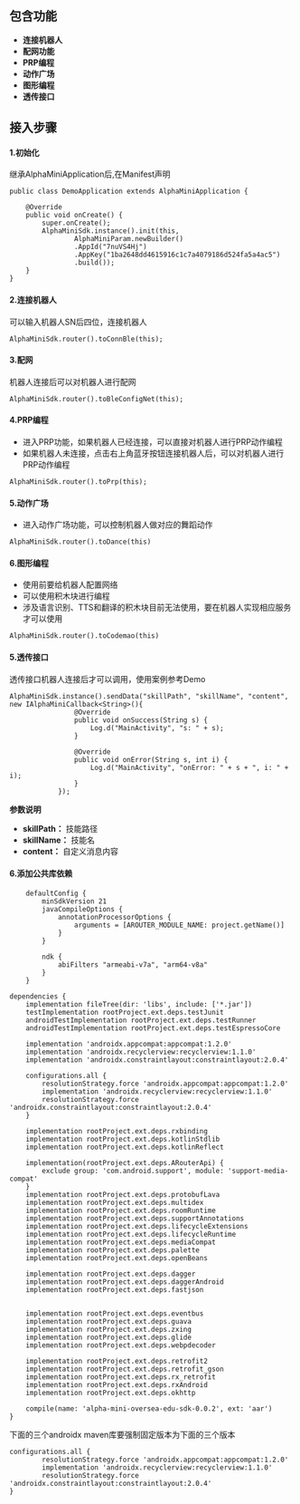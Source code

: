 ## 包含功能
* **连接机器人**
* **配网功能**
* **PRP编程**
* **动作广场**
* **图形编程**
* **透传接口**

## 接入步骤

#### 1.初始化
继承AlphaMiniApplication后,在Manifest声明
```
public class DemoApplication extends AlphaMiniApplication {

    @Override
    public void onCreate() {
        super.onCreate();
        AlphaMiniSdk.instance().init(this,
                AlphaMiniParam.newBuilder()
                .AppId("7nuVS4Hj")
                .AppKey("1ba2648dd4615916c1c7a4079186d524fa5a4ac5")
                .build());
    }
}
```
#### 2.连接机器人
可以输入机器人SN后四位，连接机器人
```
AlphaMiniSdk.router().toConnBle(this);
```
#### 3.配网

机器人连接后可以对机器人进行配网
```
AlphaMiniSdk.router().toBleConfigNet(this);
```

#### 4.PRP编程

* 进入PRP功能，如果机器人已经连接，可以直接对机器人进行PRP动作编程
* 如果机器人未连接，点击右上角蓝牙按钮连接机器人后，可以对机器人进行PRP动作编程

```
AlphaMiniSdk.router().toPrp(this);
```

#### 5.动作广场

* 进入动作广场功能，可以控制机器人做对应的舞蹈动作

```
AlphaMiniSdk.router().toDance(this)
```

#### 6.图形编程
* 使用前要给机器人配置网络
* 可以使用积木块进行编程
* 涉及语言识别、TTS和翻译的积木块目前无法使用，要在机器人实现相应服务才可以使用

```
AlphaMiniSdk.router().toCodemao(this)
```

#### 5.透传接口

透传接口机器人连接后才可以调用，使用案例参考Demo
```
AlphaMiniSdk.instance().sendData("skillPath", "skillName", "content", new IAlphaMiniCallback<String>(){
                @Override
                public void onSuccess(String s) {
                    Log.d("MainActivity", "s: " + s);
                }

                @Override
                public void onError(String s, int i) {
                    Log.d("MainActivity", "onError: " + s + ", i: " + i);
                }
            });
```
**参数说明**
* **skillPath：** 技能路径
* **skillName：** 技能名
* **content：** 自定义消息内容

#### 6.添加公共库依赖

```
    defaultConfig {
        minSdkVersion 21
        javaCompileOptions {
            annotationProcessorOptions {
                arguments = [AROUTER_MODULE_NAME: project.getName()]
            }
        }

        ndk {
            abiFilters "armeabi-v7a", "arm64-v8a"
        }
    }

```

```
dependencies {
    implementation fileTree(dir: 'libs', include: ['*.jar'])
    testImplementation rootProject.ext.deps.testJunit
    androidTestImplementation rootProject.ext.deps.testRunner
    androidTestImplementation rootProject.ext.deps.testEspressoCore

    implementation 'androidx.appcompat:appcompat:1.2.0'
    implementation 'androidx.recyclerview:recyclerview:1.1.0'
    implementation 'androidx.constraintlayout:constraintlayout:2.0.4'

    configurations.all {
        resolutionStrategy.force 'androidx.appcompat:appcompat:1.2.0'
        implementation 'androidx.recyclerview:recyclerview:1.1.0'
        resolutionStrategy.force 'androidx.constraintlayout:constraintlayout:2.0.4'
    }

    implementation rootProject.ext.deps.rxbinding
    implementation rootProject.ext.deps.kotlinStdlib
    implementation rootProject.ext.deps.kotlinReflect

    implementation(rootProject.ext.deps.ARouterApi) {
        exclude group: 'com.android.support', module: 'support-media-compat'
    }
    implementation rootProject.ext.deps.protobufLava
    implementation rootProject.ext.deps.multidex
    implementation rootProject.ext.deps.roomRuntime
    implementation rootProject.ext.deps.supportAnnotations
    implementation rootProject.ext.deps.lifecycleExtensions
    implementation rootProject.ext.deps.lifecycleRuntime
    implementation rootProject.ext.deps.mediaCompat
    implementation rootProject.ext.deps.palette
    implementation rootProject.ext.deps.openBeans

    implementation rootProject.ext.deps.dagger
    implementation rootProject.ext.deps.daggerAndroid
    implementation rootProject.ext.deps.fastjson


    implementation rootProject.ext.deps.eventbus
    implementation rootProject.ext.deps.guava
    implementation rootProject.ext.deps.zxing
    implementation rootProject.ext.deps.glide
    implementation rootProject.ext.deps.webpdecoder

    implementation rootProject.ext.deps.retrofit2
    implementation rootProject.ext.deps.retrofit_gson
    implementation rootProject.ext.deps.rx_retrofit
    implementation rootProject.ext.deps.rxAndroid
    implementation rootProject.ext.deps.okhttp

    compile(name: 'alpha-mini-oversea-edu-sdk-0.0.2', ext: 'aar')
}

```
下面的三个androidx maven库要强制固定版本为下面的三个版本
```
configurations.all {
        resolutionStrategy.force 'androidx.appcompat:appcompat:1.2.0'
        implementation 'androidx.recyclerview:recyclerview:1.1.0'
        resolutionStrategy.force 'androidx.constraintlayout:constraintlayout:2.0.4'
}
```


